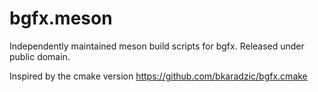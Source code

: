 # bgfx.meson
Independently maintained meson build scripts for bgfx. Released under public domain. 

Inspired by the cmake version https://github.com/bkaradzic/bgfx.cmake
